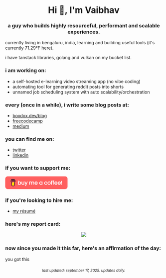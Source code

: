 <h1 align="center">Hi 👋, I'm Vaibhav</h1>
<h3 align="center">a guy who builds highly resourceful, performant and scalable experiences.</h3>

<p>currently living in bengaluru, india, learning and building useful tools (it's currently 71.29°F here).</p>

<p>i have tanstack libraries, golang and vulkan on my bucket list.</p>

### i am working on:
- a self-hosted e-learning video streaming app (no vibe coding)
- automating tool for generating reddit posts into shorts
- unnamed job scheduling system with auto scalability/orchestration

### every (once in a while), i write some blog posts at:
- [boxdox.dev/blog](https://boxdox.dev/blog/)
- [freecodecamp](https://www.freecodecamp.org/news/author/boxdox/)
- [medium](https://medium.com/@vaibhavkandwal)

### you can find me on:
- [twitter](https://twitter.com/vaibhav_kandwal)
- [linkedin](https://www.linkedin.com/in/vaibhavkandwal/)

### if you want to support me:
<a href="https://www.buymeacoffee.com/boxdox" target="_blank" rel="noopener noreferrer">
  <img src="assets/buy-coffee.png" width="200" alt="buy me a coffee" />
</a>

### if you're looking to hire me:
- [my résumé](https://github.com/boxdox/resume/releases/latest/download/resume.pdf)

### here's my report card:

<p align="center">
<img src="https://github-readme-stats.vercel.app/api?username=boxdox&show_icons=true&count_private=true&theme=dracula" />
</p>

### now since you made it this far, here's an affirmation of the day:
you got this

<p align="center"><sub><em>last updated: september 17, 2025. updates daily.</em></sub></p>